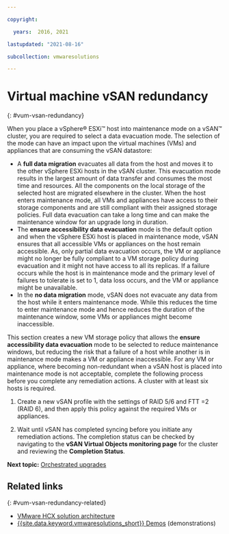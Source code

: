 ```yaml
---

copyright:

  years:  2016, 2021

lastupdated: "2021-08-16"

subcollection: vmwaresolutions

---
```


# Virtual machine vSAN redundancy
{: #vum-vsan-redundancy}

When you place a vSphere® ESXi™ host into maintenance mode on a vSAN™ cluster, you are required to select a data evacuation mode. The selection of the mode can have an impact upon the virtual machines (VMs) and appliances that are consuming the vSAN datastore:
* A **full data migration** evacuates all data from the host and moves it to the other vSphere ESXi hosts in the vSAN cluster. This evacuation mode results in the largest amount of data transfer and consumes the most time and resources. All the components on the local storage of the selected host are migrated elsewhere in the cluster. When the host enters maintenance mode, all VMs and appliances have access to their storage components and are still compliant with their assigned storage policies. Full data evacuation can take a long time and can make the maintenance window for an upgrade long in duration.
* The **ensure accessibility data evacuation** mode is the default option and when the vSphere ESXi host is placed in maintenance mode, vSAN ensures that all accessible VMs or appliances on the host remain accessible. As, only partial data evacuation occurs, the VM or appliance might no longer be fully compliant to a VM storage policy during evacuation and it might not have access to all its replicas. If a failure occurs while the host is in maintenance mode and the primary level of failures to tolerate is set to 1, data loss occurs, and the VM or appliance might be unavailable.
* In the **no data migration** mode, vSAN does not evacuate any data from the host while it enters maintenance mode. While this reduces the time to enter maintenance mode and hence reduces the duration of the maintenance window, some VMs or appliances might become inaccessible.

This section creates a new VM storage policy that allows the **ensure accessibility data evacuation** mode to be selected to reduce maintenance windows, but reducing the risk that a failure of a host while another is in maintenance mode makes a VM or appliance inaccessible. For any VM or appliance, where becoming non-redundant when a vSAN host is placed into maintenance mode is not acceptable, complete the following process before you complete any remediation actions. A cluster with at least six hosts is required.

1. Create a new vSAN profile with the settings of RAID 5/6 and FTT =2 (RAID 6), and then apply this policy against the required VMs or appliances.

2. Wait until vSAN has completed syncing before you initiate any remediation actions. The completion status can be checked by navigating to the **vSAN Virtual Objects monitoring page** for the cluster and reviewing the **Completion Status**.

**Next topic:** [Orchestrated upgrades](/docs/vmwaresolutions?topic=vmwaresolutions-vum-orchestr-updates)

## Related links
{: #vum-vsan-redundancy-related}

* [VMware HCX solution architecture](/docs/vmwaresolutions?topic=vmwaresolutions-hcx-archi-intro#hcx-archi-intro)
* [{{site.data.keyword.vmwaresolutions_short}} Demos](https://www.ibm.com/demos/collection/IBM-Cloud-for-VMware-Solutions/) (demonstrations)
